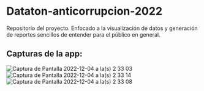# Dataton-anticorrupcion-2022
Repositorio del proyecto. Enfocado a la visualización de datos y generación de reportes sencillos de entender para el público en general.

## Capturas de la app:
![Captura de Pantalla 2022-12-04 a la(s) 2 33 03](https://user-images.githubusercontent.com/70007745/205481467-a0577cfb-4673-40a5-80c0-1b6440c43620.png)
![Captura de Pantalla 2022-12-04 a la(s) 2 33 14](https://user-images.githubusercontent.com/70007745/205481455-171f884b-017d-4a2e-843d-87ccd7b0eb62.png)
![Captura de Pantalla 2022-12-04 a la(s) 2 33 08](https://user-images.githubusercontent.com/70007745/205481459-6f4afa11-79ba-4a59-8d9f-a6088f801a61.png)



